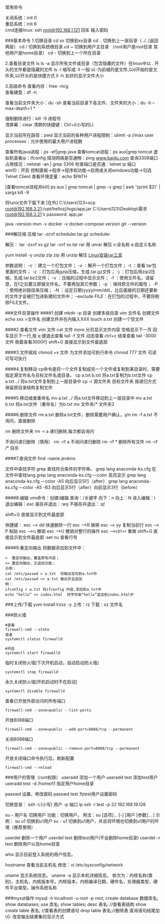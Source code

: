 常用命令

关闭系统：init 0  
重启系统：init 6  
cmd连接linux: ssh root@192.168.1.121  回车 输入密码


###基本命令
1.切换目录
cd xx 切换到xx目录
cd .. 切换到上一层目录（../../返回两层）
cd / 切换到系统根目录
cd ~ 切换到用户主目录 （root用户是root目录 其他用户是home目录）
cd - 切换到上一个所在目录 


2.查看目录文件
ls
ls -a 显示所有文件或目录（包含隐藏的文件）在linux中以 . 开头的文件都是隐藏的文件
ls -l 缩写成: ll 一般:以-为前缀的是文件,以d开始的是文件夹,以l开头的是快捷方式
ll -h 友好的显示文件大小


3.高级命令
查看内存：free -m/g	
查看硬盘：df -h   

查看当前文件夹大小：du -sh 
查看当前目录下各文件、文件夹的大小：du -h –max-depth=1 *

强制删除进行：kill -9 进程号  
清屏幕：clear 
清屏的快捷键：Ctrl+l(小写的L)


显示当前所在路径：pwd 
显示当前的各种用户进程限制：ulimit -a //max user processes：允许使用的最大用户进程数

查看所有java进程：ps -ef|grep java 
查看tomcat进程：ps aux|grep tomcat 
虚拟机查看ip：ifconfig 
探测网络是否通畅：ping www.baidu.com 
查询3306端口占用情况：netstat -an | grep 3306 
检查端口是否通：telnet ip 端口   
win10：开启 控制面板->程序->程序和功能->启用或关闭windows功能->勾选Telnet Client
查看环境变量：echo $PATH      


[查看tomcat进程并kill]
ps aux | grep tomcat | grep -v grep | awk '{print $2}' | xargs kill -9


将lunix文件下载下来 [在外]
C:\Users\123>scp root@192.168.3.21:/opt/hellozj/logs/app.jar C:\Users\123\Desktop\需求
root@192.168.3.21's password:
app.jar


java -version
mvn -v
docker -v
docker-compose version
git --version



###解压缩
压缩
tar -zcvf scheduler.tar.gz scheduler

解压：
tar -zxvf xx.gz
tar -xvf xx.tar 
rar 用 unrar 解压  x:全名称 e:自定义名称

yum install -y unzip zip
zip 用 unzip 解压
[Linux安装rar工具](./9.Linux安装rar工具.md)

参数说明：
-c ：建立一个打包文件；
-x ：解开一个打包文件；
-t ：查看 tar包里面的文件；
-z ：打包后用gzip压缩，生成.tar.gz文件；
-j ：打包后用zip2压缩，生成.tar.bz2文件；
-v ：压缩的过程中显示文件；
-f ：使用文件名，请留意，在f之后要立即接文件名，不要再加其它参数；
-p ：保持原文件的属性；
-P ：使用绝对路径来压缩；
-N ：设定日期(yyyy/mm/dd)，比后面接的日期还要新的文件才会被打包进新建的文件中；
–exclude FILE：在打包的过程中，不要将剔除FILE文件。



###文件目录操作
####1.创建
mkdir –p 目录 	    创建多级目录
vim 文件名 	        创建文件
echo xxx >文件名     创建文件并在内输入XXX
touch a.txt 创建一个空文件


####2.查看文件
vim 文件
cat 文件
more 分页显示文件内容 空格显示下一页 回车显示下一行,按 q 键退出查看
tail -f 文件 动态查看 ctrl+c 结束查看
tail -3000 文件 倒着查看3000行
shift+G 直接显示到文件最底部


####3.文件赋权
chmod +x 文件 	为文件添加可执行命令
chmod 777 文件 	可读可写可执行


####4.复制移动
cp命令是将一个文件复制成另一个文件或复制到某目录时，需要指定源文件名与目标文件名或目录。
cp a.txt b.txt 将a.txt复制为b.txt文件
cp a.txt ../ 将a.txt文件复制到上一层目录中
cp -r 源文件夹 目标文件夹  按递归方式保留原目录结构复制文件


####5.移动或者重命名
mv a.txt ../ 将a.txt文件移动到上一层目录中
mv a.txt b.txt 将a.txt文件（重命名）为b.txt
mv 文件夹/* 文件夹2 


####6.删除文件
rm a.txt 删除a.txt文件，删除需要用户确认，y/n
rm -f a.txt 不询问，直接删除

rm 删除文件夹
rm -r a  递归删除,每次都会询问

不询问递归删除（慎用）
rm -rf a 不询问递归删除
rm -rf * 删除所有文件
rm -rf /* 自杀


####7.查询文件
find -name *jenkins*

文件中查找字符
grep 查找符合条件的字符串。
grep lang anaconda-ks.cfg  在文件中查找lang
grep lang anaconda-ks.cfg –-color 高亮显示
grep lang anaconda-ks.cfg –-color -A5 向后显示5行（after）
grep lang anaconda-ks.cfg –-color -A5 -B3 向后显示5行（after）向前显示3行（before）


####8.编辑
vim命令：创建/编辑
查询：/关键字
向下：n
向上：N
进入编辑：i
退出编辑：esc
报存并退出：:wq
不报存并退出：:q!

shift+G 直接显示到文件最底部

快捷键：
esc --> dd  快速删除一行
esc -->R  替换
esc --> yy 复制当前行
esc --> P 粘贴
esc -->u 撤销
esc -->U 撤销对整行的操作
esc -->ctrl+r 重做
shift+G 直接显示到文件最底部
:set nu 查看行号


####9.重定向输出
将数据添加到文件中：
```text
>  重定向输出，覆盖原有内容；
>> 重定向输出，又追加功能；
示例：
cat /etc/passwd > a.txt  将输出定向到a.txt中
cat /etc/passwd >> a.txt 输出并且追加
例：
ifconfig > a.txt 将ifconfig 内容,添加到a.txt中
echo “hello” >> index.html	将字符串”hello”追加到index.html中
```



###上传/下载
yum install lrzsz -y
上传：rz
下载：sz 文件名


###防火墙
```shell script
#查看
firewall-cmd --state
或者
systemctl status firewalld

#开启
systemctl start firewalld
```
临时关闭防火墙[下次开机启动，自动启动防火墙]
```shell script
systemctl stop firewalld
```
永久关闭防火墙[开机启动时不在启动]
```shell script
systemctl disable firewalld
```
查看已开放外部访问的所有端口
```shell script
firewall-cmd --zone=public --list-ports
```
开放8088端口
```shell script
firewall-cmd --zone=public --add-port=8088/tcp --permanent
```
关闭8088端口
```shell script
firewall-cmd --zone=public --remove-port=8088/tcp --permanent
```
开放关闭端口命令执行后，刷新配置
```shell script
firewall-cmd --reload
```


###用户的管理（root权限）
useradd 添加一个用户
useradd test 添加test用户
useradd test -d /home/t1 指定用户home目录

passwd 设置、修改密码
passwd test 为test用户设置密码

切换登录：
ssh -L(小写) 用户 -p 端口 ip
ssh -l test -p 22 192.168.19.128

su – 用户名 切换用户
功能：切换用户。
用法：su [选项]... [-] [用户 [参数]... ]
示例：
su u1 切换到u1用户
su - u1 切换到u1用户，并且将环境也切换到u1用户的环境（推荐使用）

userdel 删除一个用户
userdel test 删除test用户(不会删除home目录)
userdel –r test 删除用户以及home目录


who 显示目前登入系统的用户信息。

hostname 查看当前主机名
修改：vi /etc/sysconfig/network

uname 显示系统信息。
uname -a 显示本机详细信息。
依次为：内核名称(类别)，主机名，内核版本号，内核版本，内核编译日期，硬件名，处理器类型，硬件平台类型，操作系统名称



###mysql操作
mysql -h localhost -u root -p root;
create database 数据库名;
show databases;
use 库名;
show tables;
desc 表名; //查看表结构
show create table 表名; //查看表的创建语句
drop table 表名;//删除表
查询语句结尾加\G: 改变输出结果集的显示方式